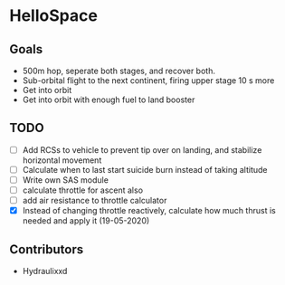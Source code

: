 # HelloSpace

## Goals
* 500m hop, seperate both stages, and recover both.
* Sub-orbital flight to the next continent, firing upper stage 10 s more
* Get into orbit
* Get into orbit with enough fuel to land booster

## TODO

 - [ ] Add RCSs to vehicle to prevent tip over on landing, and stabilize horizontal movement
 - [ ] Calculate when to last start suicide burn instead of taking altitude
 - [ ] Write own SAS module
 - [ ] calculate throttle for ascent also
 - [ ] add air resistance to throttle calculator
 - [x] Instead of changing throttle reactively, calculate how much thrust is needed and apply it (19-05-2020)

## Contributors
* Hydraulixxd

